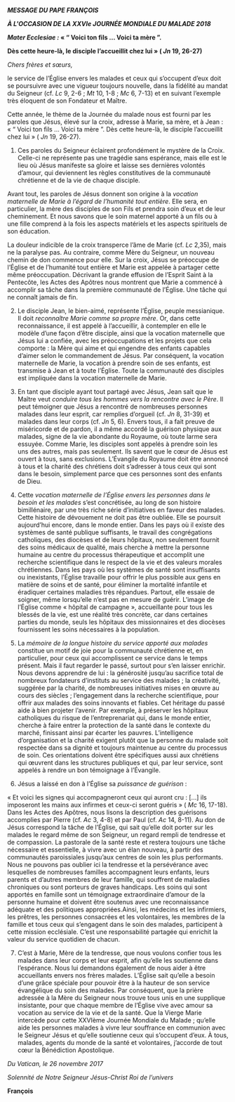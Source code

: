 ***MESSAGE DU PAPE FRANÇOIS***

***À L'OCCASION DE LA XXVIe JOURNÉE MONDIALE DU MALADE 2018***

***Mater Ecclesiae :* « “ Voici ton fils ... Voici ta mère ”.**

**Dès cette heure-là, le disciple l’accueillit chez lui » ( *Jn* 19, 26-27)**

*Chers frères et sœurs,*

le service de l’Église envers les malades et ceux qui s’occupent d’eux doit se poursuivre avec une vigueur toujours nouvelle, dans la fidélité au mandat du Seigneur (cf. *Lc* 9, 2-6 ; *Mt* 10, 1-8 ; *Mc* 6, 7-13) et en suivant l’exemple très éloquent de son Fondateur et Maître.

Cette année, le thème de la Journée du malade nous est fourni par les paroles que Jésus, élevé sur la croix, adresse à Marie, sa mère, et à Jean : « “ Voici ton fils ... Voici ta mère ”. Dès cette heure-là, le disciple l’accueillit chez lui » ( *Jn* 19, 26-27).

1. Ces paroles du Seigneur éclairent profondément le mystère de la Croix. Celle-ci ne représente pas une tragédie sans espérance, mais elle est le lieu où Jésus manifeste sa gloire et laisse ses dernières volontés d’amour, qui deviennent les règles constitutives de la communauté chrétienne et de la vie de chaque disciple.

Avant tout, les paroles de Jésus donnent son origine à la *vocation maternelle de Marie à l’égard de l’humanité tout entière*. Elle sera, en particulier, la mère des disciples de son Fils et prendra soin d’eux et de leur cheminement. Et nous savons que le soin maternel apporté à un fils ou à une fille comprend à la fois les aspects matériels et les aspects spirituels de son éducation.

La douleur indicible de la croix transperce l’âme de Marie (cf. *Lc* 2,35), mais ne la paralyse pas. Au contraire, comme Mère du Seigneur, un nouveau chemin de don commence pour elle. Sur la croix, Jésus se préoccupe de l’Église et de l’humanité tout entière et Marie est appelée à partager cette même préoccupation. Décrivant la grande effusion de l’Esprit Saint à la Pentecôte, les Actes des Apôtres nous montrent que Marie a commencé à accomplir sa tâche dans la première communauté de l’Église. Une tâche qui ne connaît jamais de fin.

2. Le disciple Jean, le bien-aimé, représente l’Église, peuple messianique. Il doit *reconnaître Marie comme sa propre mère*. Or, dans cette reconnaissance, il est appelé à l’accueillir, à contempler en elle le modèle d’une façon d’être disciple, ainsi que la vocation maternelle que Jésus lui a confiée, avec les préoccupations et les projets que cela comporte : la Mère qui aime et qui engendre des enfants capables d’aimer selon le commandement de Jésus. Par conséquent, la vocation maternelle de Marie, la vocation à prendre soin de ses enfants, est transmise à Jean et à toute l’Église. Toute la communauté des disciples est impliquée dans la vocation maternelle de Marie.

3. En tant que disciple ayant tout partagé avec Jésus, Jean sait que le Maître veut *conduire tous les hommes vers la rencontre avec le Père*. Il peut témoigner que Jésus a rencontré de nombreuses personnes malades dans leur esprit, car remplies d’orgueil (cf. *Jn* 8, 31-39) et malades dans leur corps (cf. *Jn* 5, 6). Envers tous, il a fait preuve de miséricorde et de pardon, il a même accordé la guérison physique aux malades, signe de la vie abondante du Royaume, où toute larme sera essuyée. Comme Marie, les disciples sont appelés à prendre soin les uns des autres, mais pas seulement. Ils savent que le cœur de Jésus est ouvert à tous, sans exclusions. L’Évangile du Royaume doit être annoncé à tous et la charité des chrétiens doit s’adresser à tous ceux qui sont dans le besoin, simplement parce que ces personnes sont des enfants de Dieu.

4. Cette *vocation maternelle de l’Église envers les personnes dans le besoin et les malades* s’est concrétisée, au long de son histoire bimillénaire, par une très riche série d’initiatives en faveur des malades. Cette histoire de dévouement ne doit pas être oubliée. Elle se poursuit aujourd’hui encore, dans le monde entier. Dans les pays où il existe des systèmes de santé publique suffisants, le travail des congrégations catholiques, des diocèses et de leurs hôpitaux, non seulement fournit des soins médicaux de qualité, mais cherche à mettre la personne humaine au centre du processus thérapeutique et accomplit une recherche scientifique dans le respect de la vie et des valeurs morales chrétiennes. Dans les pays où les systèmes de santé sont insuffisants ou inexistants, l’Église travaille pour offrir le plus possible aux gens en matière de soins et de santé, pour éliminer la mortalité infantile et éradiquer certaines maladies très répandues. Partout, elle essaie de soigner, même lorsqu’elle n’est pas en mesure de guérir. L’image de l’Église comme « hôpital de campagne », accueillante pour tous les blessés de la vie, est une réalité très concrète, car dans certaines parties du monde, seuls les hôpitaux des missionnaires et des diocèses fournissent les soins nécessaires à la population.

5. La *mémoire de la longue histoire du service apporté aux malades* constitue un motif de joie pour la communauté chrétienne et, en particulier, pour ceux qui accomplissent ce service dans le temps présent. Mais il faut regarder le passé, surtout pour s’en laisser enrichir. Nous devons apprendre de lui : la générosité jusqu’au sacrifice total de nombreux fondateurs d’instituts au service des malades ; la créativité, suggérée par la charité, de nombreuses initiatives mises en œuvre au cours des siècles ; l’engagement dans la recherche scientifique, pour offrir aux malades des soins innovants et fiables. Cet héritage du passé aide à bien projeter l’avenir. Par exemple, à préserver les hôpitaux catholiques du risque de l’entreprenariat qui, dans le monde entier, cherche à faire entrer la protection de la santé dans le contexte du marché, finissant ainsi par écarter les pauvres. L’intelligence d’organisation et la charité exigent plutôt que la personne du malade soit respectée dans sa dignité et toujours maintenue au centre du processus de soin. Ces orientations doivent être spécifiques aussi aux chrétiens qui œuvrent dans les structures publiques et qui, par leur service, sont appelés à rendre un bon témoignage à l’Évangile.

6. Jésus a laissé en don à l’Église sa *puissance de guérison* :

« Et voici les signes qui accompagneront ceux qui auront cru : [...] ils imposeront les mains aux infirmes et ceux-ci seront guéris » ( *Mc* 16, 17-18). Dans les Actes des Apôtres, nous lisons la description des guérisons accomplies par Pierre (cf. *Ac* 3, 4-8) et par Paul (cf. *Ac* 14, 8-11). Au don de Jésus correspond la tâche de l’Église, qui sait qu’elle doit porter sur les malades le regard même de son Seigneur, un regard rempli de tendresse et de compassion. La pastorale de la santé reste et restera toujours une tâche nécessaire et essentielle, à vivre avec un élan nouveau, à partir des communautés paroissiales jusqu’aux centres de soin les plus performants. Nous ne pouvons pas oublier ici la tendresse et la persévérance avec lesquelles de nombreuses familles accompagnent leurs enfants, leurs parents et d’autres membres de leur famille, qui souffrent de maladies chroniques ou sont porteurs de graves handicaps. Les soins qui sont apportés en famille sont un témoignage extraordinaire d’amour de la personne humaine et doivent être soutenus avec une reconnaissance adéquate et des politiques appropriées.Ainsi, les médecins et les infirmiers, les prêtres, les personnes consacrées et les volontaires, les membres de la famille et tous ceux qui s’engagent dans le soin des malades, participent à cette mission ecclésiale. C’est une responsabilité partagée qui enrichit la valeur du service quotidien de chacun.

7. C’est à Marie, Mère de la tendresse, que nous voulons confier tous les malades dans leur corps et leur esprit, afin qu’elle les soutienne dans l’espérance. Nous lui demandons également de nous aider à être accueillants envers nos frères malades. L’Église sait qu’elle a besoin d’une grâce spéciale pour pouvoir être à la hauteur de son service évangélique du soin des malades. Par conséquent, que la prière adressée à la Mère du Seigneur nous trouve tous unis en une supplique insistante, pour que chaque membre de l’Église vive avec amour sa vocation au service de la vie et de la santé. Que la Vierge Marie intercède pour cette XXVIème Journée Mondiale du Malade ; qu’elle aide les personnes malades à vivre leur souffrance en communion avec le Seigneur Jésus et qu’elle soutienne ceux qui s’occupent d’eux. À tous, malades, agents du monde de la santé et volontaires, j’accorde de tout cœur la Bénédiction Apostolique.

*Du Vatican, le 26 novembre 2017*

*Solennité de Notre Seigneur Jésus-Christ Roi de l’univers*

**François**